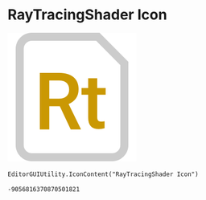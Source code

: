 # RayTracingShader Icon
![](/img/RayTracingShader%20Icon.png)

``` CSharp
EditorGUIUtility.IconContent("RayTracingShader Icon")
```
```
-9056816370870501821
```
